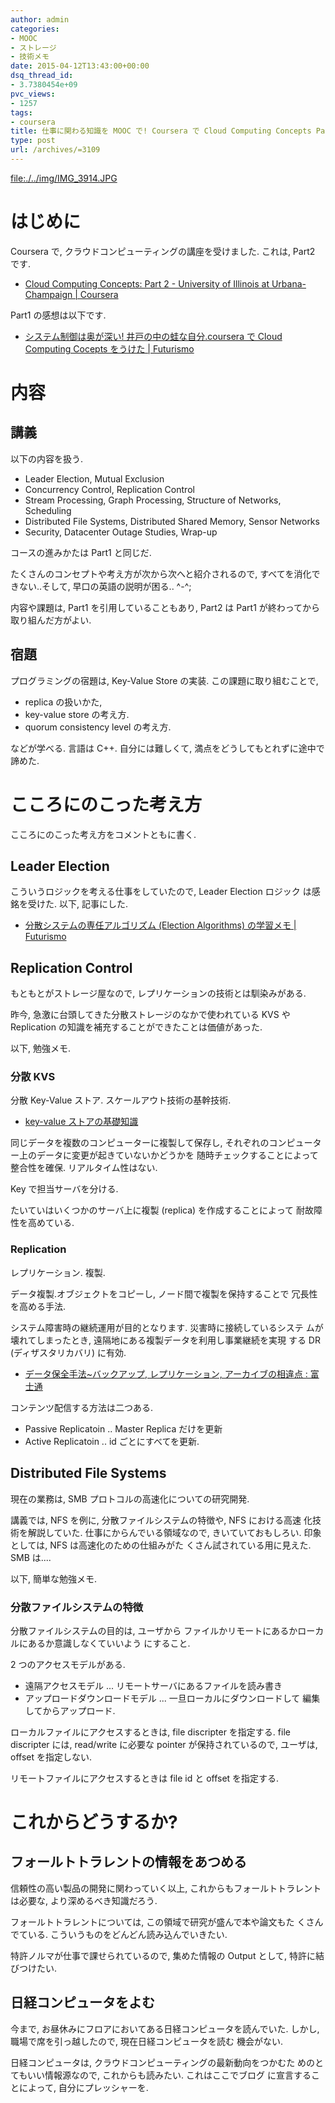 ```yaml
---
author: admin
categories:
- MOOC
- ストレージ
- 技術メモ
date: 2015-04-12T13:43:00+00:00
dsq_thread_id:
- 3.7380454e+09
pvc_views:
- 1257
tags:
- coursera
title: 仕事に関わる知識を MOOC で! Coursera で Cloud Computing Concepts Part2 を受けた
type: post
url: /archives/=3109
---
```


[file:./../img/IMG\_3914.JPG](./../img/IMG_3914.JPG)

はじめに
========

Coursera で, クラウドコンピューティングの講座を受けました. これは, Part2
です.

-   [Cloud Computing Concepts: Part 2 - University of Illinois at
    Urbana-Champaign |
    Coursera](https://www.coursera.org/course/cloudcomputing2)

Part1 の感想は以下です.

-   [システム制御は奥が深い! 井戸の中の蛙な自分.coursera で Cloud
    Computing Cocepts をうけた |
    Futurismo](http://futurismo.biz/archives/3032)

内容
====

講義
----

以下の内容を扱う.

-   Leader Election, Mutual Exclusion
-   Concurrency Control, Replication Control
-   Stream Processing, Graph Processing, Structure of Networks,
    Scheduling
-   Distributed File Systems, Distributed Shared Memory, Sensor Networks
-   Security, Datacenter Outage Studies, Wrap-up

コースの進みかたは Part1 と同じだ.

たくさんのコンセプトや考え方が次から次へと紹介されるので,
すべてを消化できない..そして, 早口の英語の説明が困る.. \^-\^;

内容や課題は, Part1 を引用していることもあり, Part2 は Part1
が終わってから取り組んだ方がよい.

宿題
----

プログラミングの宿題は, Key-Value Store の実装.
この課題に取り組むことで,

-   replica の扱いかた,
-   key-value store の考え方.
-   quorum consistency level の考え方.

などが学べる. 言語は C++. 自分には難しくて,
満点をどうしてもとれずに途中で諦めた.

こころにのこった考え方
======================

こころにのこった考え方をコメントともに書く.

Leader Election
---------------

こういうロジックを考える仕事をしていたので, Leader Election ロジック
は感銘を受けた. 以下, 記事にした.

-   [分散システムの専任アルゴリズム (Election Algorithms) の学習メモ |
    Futurismo](http://futurismo.biz/archives/3056)

Replication Control
-------------------

もともとがストレージ屋なので, レプリケーションの技術とは馴染みがある.

昨今, 急激に台頭してきた分散ストレージのなかで使われている KVS や
Replication の知識を補充することができたことは価値があった.

以下, 勉強メモ.

### 分散 KVS

分散 Key-Value ストア. スケールアウト技術の基幹技術.

-   [key-value
    ストアの基礎知識](http://www.shudo.net/article/201002-Software-Design-KVS/#)

同じデータを複数のコンピューターに複製して保存し,
それぞれのコンピューター上のデータに変更が起きていないかどうかを
随時チェックすることによって整合性を確保. リアルタイム性はない.

Key で担当サーバを分ける.

たいていはいくつかのサーバ上に複製 (replica) を作成することによって
耐故障性を高めている.

### Replication

レプリケーション. 複製.

データ複製.オブジェクトをコピーし, ノード間で複製を保持することで
冗長性を高める手法.

システム障害時の継続運用が目的となります. 災害時に接続しているシステ
ムが壊れてしまったとき, 遠隔地にある複製データを利用し事業継続を実現
する DR (ディザスタリカバリ) に有効.

-   [データ保全手法\~バックアップ, レプリケーション, アーカイブの相違点
    :
    富士通](http://storage-system.fujitsu.com/jp/lib-f/tech/backup/features/?1503)

コンテンツ配信する方法は二つある.

-   Passive Replicatoin .. Master Replica だけを更新
-   Active Replicatoin .. id ごとにすべてを更新.

Distributed File Systems
------------------------

現在の業務は, SMB プロトコルの高速化についての研究開発.

講義では, NFS を例に, 分散ファイルシステムの特徴や, NFS における高速
化技術を解説していた. 仕事にからんでいる領域なので,
きいていておもしろい. 印象としては, NFS は高速化のための仕組みがた
くさん試されている用に見えた. SMB は....

以下, 簡単な勉強メモ.

### 分散ファイルシステムの特徴

分散ファイルシステムの目的は, ユーザから
ファイルかリモートにあるかローカルにあるか意識しなくていいよう
にすること.

2 つのアクセスモデルがある.

-   遠隔アクセスモデル ... リモートサーバにあるファイルを読み書き
-   アップロードダウンロードモデル ... 一旦ローカルにダウンロードして
    編集してからアップロード.

ローカルファイルにアクセスするときは, file discripter を指定する. file
discripter には, read/write に必要な pointer が保持されているので,
ユーザは, offset を指定しない.

リモートファイルにアクセスするときは file id と offset を指定する.

これからどうするか?
===================

フォールトトラレントの情報をあつめる
------------------------------------

信頼性の高い製品の開発に関わっていく以上,
これからもフォールトトラレントは必要な, より深めるべき知識だろう.

フォールトトラレントについては, この領域で研究が盛んで本や論文もた
くさんでている. こういうものをどんどん読み込んでいきたい.

特許ノルマが仕事で課せられているので, 集めた情報の Output として,
特許に結びつけたい.

日経コンピュータをよむ
----------------------

今まで, お昼休みにフロアにおいてある日経コンピュータを読んでいた.
しかし, 職場で席を引っ越したので, 現在日経コンピュータを読む 機会がない.

日経コンピュータは, クラウドコンピューティングの最新動向をつかむた
めのとてもいい情報源なので, これからも読みたい. これはここでブログ
に宣言することによって, 自分にプレッシャーを.
